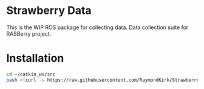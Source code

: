 # Strawberry Data

This is the WIP ROS package for collecting data. Data collection suite for RASBerry project.

# Installation

```bash
cd ~/catkin_ws/src
bash <(curl -s https://raw.githubusercontent.com/RaymondKirk/StrawberryData/ros/get_capture_package.sh)
```
